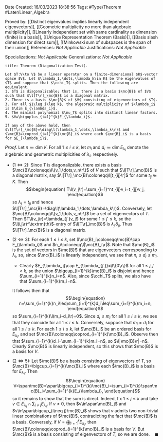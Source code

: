 <div class="topSpace"></div>

Date Created: 16/03/2023 18:38:56
Tags: #Type/Theorem #Later/Linear_Algebra

Proved by: [[Distinct eigenvalues implies linearly independent eigenvectors]], [[Geometric multiplicity no more than algebraic multiplicity]], [[Linearly independent set with same cardinality as dimension (finite) is a basis]], [[Unique Representation Theorem (Basis)]], [[Basis slash dimension for direct sum]], [[Minkowski sum of subspaces is the span of their union]]
References: <i>Not Applicable</i>
Justifications: <i>Not Applicable</i>

Specializations: <i>Not Applicable</i>
Generalizations: <i>Not Applicable</i>

``` ad-Theorem
title: Theorem (Diagonalization Test).

Let $T:V\to V$ be a linear operator on a finite-dimensional $K$-vector space $V$. Let $\lambda_1,\dots,\lambda_k\in K$ be the eigenvalues of $T$ and suppose that $\cchi_T$ splits. Then the following are equivalent.
1. $T$ is diagonalizable; that is, there is a basis $\mc{B}$ of $V$ such that $\l[T\r]_\mc{B}$ is a diagonal matrix.
2. There is a basis $\mc{B}$ of $V$ consisting of eigenvectors of $T$.
3. For all $1\leq i\leq k$, the algebraic multiplicity of $\lambda_i$ is $\dim E_{\lambda_i}$.
4. The minimal polynomial $\mu_T$ splits into distinct linear factors.
5. $V=\bigoplus_{i=1}^{k}E_{\lambda_i}$.

If any of the above hold, then $\l[T\r]_\mc{B}=\diag\l(\lambda_1,\dots,\lambda_k\r)$ and $\mc{B}=\coprod_{i=1}^{k}\mc{B}_i$ where each $\mc{B}_i$ is a basis for $E_{\lambda_i}$.

```

<i>Proof.</i> Let $n\coloneqq\dim V$. For all $1\leq i\leq k$, let $m_i$ and $d_i\coloneqq\dim E_{\lambda_i}$ denote the algebraic and geometric multiplicities of $\lambda_i$, respectively.
* ($1\Leftrightarrow2$): Since $T$ is diagonalizable, there exists a basis $\mc{B}\coloneqq\l\{v_1,\dots,v_n\r\}$ of $V$ such that $\l[T\r]_\mc{B}$ is a diagonal matrix, say $\l[T\r]_\mc{B}\coloneqq\l[t_{ij}\r]$ for some $t_{ij}\in K$. Then
$$\begin{equation}
        T\l(v_j\r)=\sum_{i=1}^nt_{ij}v_i=t_{jj}v_j,
\end{equation}$$
so $\lambda_j=t_{jj}$ and hence $\l[T\r]_\mc{B}=\diag\l(\lambda_1,\dots,\lambda_k\r)$. Conversely, let $\mc{B}\coloneqq\l\{v_1,\dots,v_n\r\}$ be a set of eigenvectors of $T$. Then $T\l(v_j\r)=\lambda_{j'}v_j$ for some $1\leq j'\leq k$, so the $\l(i,j\r)^\textrm{th}$-entry of $\l[T\r]_\mc{B}$ is $\lambda_{j'}\delta_{ij}$. Thus $\l[T\r]_\mc{B}$ is a diagonal matrix.

* ($2\Leftrightarrow3$): For each $1\leq i\leq k$, set $\mc{B}_i\coloneqq\mc{B}\cap E_{\lambda_i}$ and $n_i\coloneqq\l|\mc{B}_i\r|$. Note that $\mc{B}_i$ is the set of vectors in $\mc{B}$ that are eigenvectors corresponding to $\lambda_i$, so, since $\mc{B}_i$ is linearly independent, we see that $n_i\leq d_i\leq m_i$.
    * Clearly $E_{\lambda_j}\cap E_{\lambda_{j'}}=\l\{0\r\}$ for all $1\leq j,j'<k$, so the union $\bigcup_{i=1}^{k}\mc{B}_i$ is disjoint and hence $\sum_{i=1}^{k}n_i=n$. Also, since $\cchi_T$ splits, we also have that $\sum_{i=1}^{k}m_i=n$.

  It follows then that
        $$\begin{equation}
            n=\sum_{i=1}^{k}n_i\leq\sum_{i=1}^{k}d_i\leq\sum_{i=1}^{k}m_i=n,
        \end{equation}$$
  so $\sum_{i=1}^{k}\l(m_i-d_i\r)=0$. Since $d_i\leq m_i$ for all $1\leq i\leq k$, we see that they coincide for all $1\leq i\leq k$. Conversely, suppose that $m_i=d_i$ for all $1\leq i\leq k$. For each $1\leq i\leq k$, let $\mc{B}_i$ be an ordered basis for $E_{\lambda_i}$, and set $\mc{B}\coloneqq\coprod_{i=1}^{k}\mc{B}_i$. Observe then that $\sum_{i=1}^{k}d_i=\sum_{i=1}^{k}m_i=n$, so $\l|\mc{B}\r|=n$. Clearly $\mc{B}$ is linearly independent, so this shows that $\mc{B}$ is a basis for $V$.
* ($2\Leftrightarrow5$): Let $\mc{B}$ be a basis consisting of eigenvectors of $T$, so $\mc{B}=\bigcup_{i=1}^{k}\mc{B}_i$ where each $\mc{B}_i$ is a basis for $E_{\lambda_i}$. Then
$$\begin{equation}
    V=\span\mc{B}=\span\bigcup_{i=1}^{k}\mc{B}_i=\sum_{i=1}^{k}\span\mc{B}_i=\sum_{i=1}^{k}E_{\lambda_i},
\end{equation}$$
so it remains to show that the sum is direct. Indeed, fix $1\leq j\leq k$ and take $v\in E_{\lambda_j}\cap\sum_{i\neq j}E_{\lambda_i}$. If $v\neq0$, then $v\in\span\mc{B}_j$ and $v\in\span\bigcup_{i\neq j}\mc{B}_i$ shows that $v$ admits two non-trivial linear combinations of $\mc{B}$, contradicting the fact that $\mc{B}$ is a basis. Conversely, if $V=\bigoplus_{i=1}^{k}E_{\lambda_i}$, then $\mc{B}\coloneqq\coprod_{i=1}^{k}\mc{B}_i$ is a basis for $V$. But $\mc{B}$ is a basis consisting of eigenvectors of $T$, so we are done.<span style="float:right;">$\blacksquare$</span>
